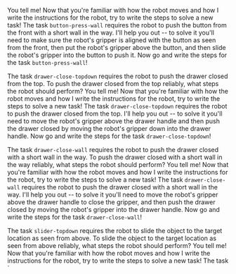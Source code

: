  You tell me!
    Now that you're familiar with how the robot moves and how I write the instructions for the robot, try to write the steps to solve a new task! The task `button-press-wall` requires the robot to push the button from the front with a short wall in the way.  I'll help you out -- to solve it you'll need to make sure the robot's gripper is aligned with the button as seen from the front, then put the robot's gripper above the button, and then slide the robot's gripper into the button to push it.  Now go and write the steps for the task `button-press-wall`!
    
The task `drawer-close-topdown` requires the robot to push the drawer closed from the top.
To push the drawer closed from the top reliably, what steps the robot should perform?  You tell me!
    Now that you're familiar with how the robot moves and how I write the instructions for the robot, try to write the steps to solve a new task! The task `drawer-close-topdown` requires the robot to push the drawer closed from the top.  I'll help you out -- to solve it you'll need to move the robot's gripper above the drawer handle and then push the drawer closed by moving the robot's gripper down into the drawer handle.  Now go and write the steps for the task `drawer-close-topdown`!
    
The task `drawer-close-wall` requires the robot to push the drawer closed with a short wall in the way.
To push the drawer closed with a short wall in the way reliably, what steps the robot should perform?  You tell me!
    Now that you're familiar with how the robot moves and how I write the instructions for the robot, try to write the steps to solve a new task! The task `drawer-close-wall` requires the robot to push the drawer closed with a short wall in the way.  I'll help you out -- to solve it you'll need to move the robot's gripper above the drawer handle to close the gripper, and then push the drawer closed by moving the robot's gripper into the drawer handle.  Now go and write the steps for the task `drawer-close-wall`!
    
The task `slider-topdown` requires the robot to slide the object to the target location as seen from above.
To slide the object to the target location as seen from above reliably, what steps the robot should perform?  You tell me!
    Now that you're familiar with how the robot moves and how I write the instructions for the robot, try to write the steps to solve a new task! The task `